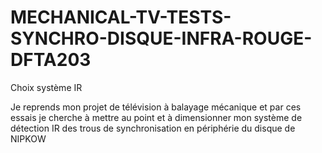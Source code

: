 # MECHANICAL-TV-TESTS-SYNCHRO-DISQUE-INFRA-ROUGE-DFTA203
Choix système IR

Je reprends mon projet de télévision à balayage mécanique et par ces essais je cherche à mettre au point et à dimensionner mon système de détection IR des trous de synchronisation en périphérie du disque de NIPKOW
